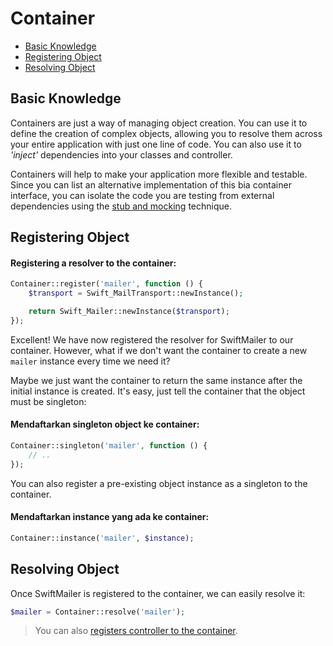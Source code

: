 # Container

<!-- MarkdownTOC autolink="true" autoanchor="true" levels="2,3" bracket="round" lowercase="only_ascii" -->

- [Basic Knowledge](#pengetahuan-dasar)
- [Registering Object](#mendaftarkan-object)
- [Resolving Object](#me-resolve-object)

<!-- /MarkdownTOC -->


<a id="pengetahuan-dasar"></a>
## Basic Knowledge

Containers are just a way of managing object creation. You can use it to define the creation of complex objects,
allowing you to resolve them across your entire application with just one line of code.
You can also use it to _'inject'_ dependencies into your classes and controller.

Containers will help to make your application more flexible and testable.
Since you can list an alternative implementation of this bia container interface,
you can isolate the code you are testing from external dependencies
using the [stub and mocking](http://martinfowler.com/articles/mocksArentStubs.html) technique.


<a id="mendaftarkan-object"></a>
## Registering Object


#### Registering a resolver to the container:


```php
Container::register('mailer', function () {
    $transport = Swift_MailTransport::newInstance();

    return Swift_Mailer::newInstance($transport);
});
```

Excellent! We have now registered the resolver for SwiftMailer to our container.
However, what if we don't want the container to create a new `mailer` instance every time we need it?

Maybe we just want the container to return the same instance after the initial instance is created.
It's easy, just tell the container that the object must be singleton:


#### Mendaftarkan singleton object ke container:

```php
Container::singleton('mailer', function () {
    // ..
});
```

You can also register a pre-existing object instance as a singleton to the container.


#### Mendaftarkan instance yang ada ke container:

```php
Container::instance('mailer', $instance);
```

<a id="me-resolve-object"></a>
## Resolving Object

Once SwiftMailer is registered to the container, we can easily resolve it:


```php
$mailer = Container::resolve('mailer');
```

>  You can also [registers controller to the container](/docs/en/controllers#dependency-injection).

